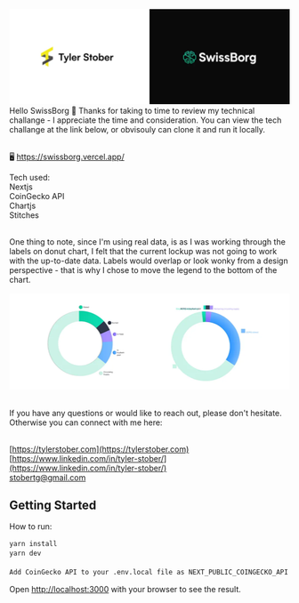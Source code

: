 <img src="./public/global/readme-img.webp" alt="Tyler Stober" />
<br/>
Hello SwissBorg 👋 Thanks for taking to time to review my technical challange - I appreciate the time and consideration. You can view the tech challange at the link below, or obvisouly can clone it and run it locally.

<br/>🖥 https://swissborg.vercel.app/

Tech used:
<br/>Nextjs
<br/>CoinGecko API
<br/>Chartjs
<br/>Stitches

<br/>One thing to note, since I'm using real data, is as I was working through the labels on donut chart, I felt that the current lockup was not going to work with the up-to-date data. Labels would overlap or look wonky from a design perspective - that is why I chose to move the legend to the bottom of the chart.
<br/><br/><img src="./public/global/problem.webp" alt="Tyler Stober" />

<br/>If you have any questions or would like to reach out, please don't hesitate. Otherwise you can connect with me here:

<br/>[https://tylerstober.com](https://tylerstober.com)
<br/>[https://www.linkedin.com/in/tyler-stober/](https://www.linkedin.com/in/tyler-stober/)
<br/>stobertg@gmail.com
<br/>

## Getting Started

How to run:

```bash
yarn install
yarn dev

Add CoinGecko API to your .env.local file as NEXT_PUBLIC_COINGECKO_API
```

Open [http://localhost:3000](http://localhost:3000) with your browser to see the result.





